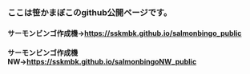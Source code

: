 ### ここは笹かまぼこのgithub公開ページです。
#### サーモンビンゴ作成機→<https://sskmbk.github.io/salmonbingo_public>
#### サーモンビンゴ作成機NW→<https://sskmbk.github.io/salmonbingoNW_public>
